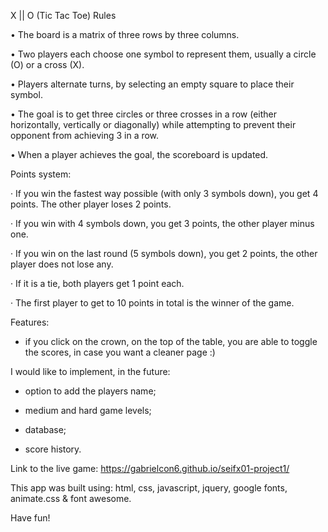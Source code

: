 X || O (Tic Tac Toe) Rules

• The board is a matrix of three rows by three columns.

• Two players each choose one symbol to represent them, usually a circle (O) or a cross (X).

• Players alternate turns, by selecting an empty square to place their symbol.

• The goal is to get three circles or three crosses in a row (either horizontally, vertically or diagonally) while attempting to prevent their opponent from achieving 3 in a row.

• When a player achieves the goal, the scoreboard is updated.

 

Points system:

·      If you win the fastest way possible (with only 3 symbols down), you get 4 points. The other player loses 2 points.

·      If you win with 4 symbols down, you get 3 points, the other player minus one.

·      If you win on the last round (5 symbols down), you get 2 points, the other player does not lose any.

·      If it is a tie, both players get 1 point each.

·      The first player to get to 10 points in total is the winner of the game.

Features:
- if you click on the crown, on the top of the table, you are able to toggle the scores, in case you want a cleaner page :)



I would like to implement, in the future:

- option to add the players name;

- medium and hard game levels;

- database;

- score history.





Link to the live game: https://gabrielcon6.github.io/seifx01-project1/

This app was built using: html, css, javascript, jquery, google fonts, animate.css & font awesome.




Have fun!
